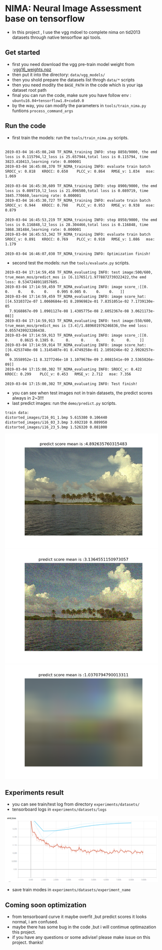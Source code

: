 
# NIMA: Neural Image Assessment base on tensorflow

- In this project , I use the vgg mdoel to complete nima on tid2013 datasets through native tensorflow api tools.

## Get started

- first you need download the vgg pre-train model weight from :[vgg16_weights.npz](http://www.cs.toronto.edu/~frossard/post/vgg16/)
- then put it into the directory: `data/vgg_models/`
- then you shold prepare the datasets list throgh `data/*` scripts
- then you need modity the `BASE_PATH` in the code which is your iqa dataset root path
- final you can run the code, make sure you have follow env : `ubuntu16.04+tensorflow1.8+cuda9.0`
- by the way, you can modify the parameters in `tools/train_nima.py` funtions `process_command_args`

## Run the code

- first train the models: run the `tools/train_nima.py` scripts.
```

2019-03-04 16:45:08,248 TF_NIMA_training INFO: step 8850/9000, the emd loss is 0.115794,l2_loss is 25.657944,total loss is 0.115794, time 3823.410413,learning rate: 0.000001
2019-03-04 16:45:08,370 TF_NIMA_training INFO: evaluate train batch SROCC_v: 0.818	 KROCC: 0.650	 PLCC_v: 0.864	 RMSE_v: 1.034	 mse: 1.069

2019-03-04 16:45:30,609 TF_NIMA_training INFO: step 8900/9000, the emd loss is 0.089719,l2_loss is 21.096500,total loss is 0.089719, time 3845.770660,learning rate: 0.000001
2019-03-04 16:45:30,727 TF_NIMA_training INFO: evaluate train batch SROCC_v: 0.944	 KROCC: 0.798	 PLCC_v: 0.953	 RMSE_v: 0.938	 mse: 0.879

2019-03-04 16:45:53,219 TF_NIMA_training INFO: step 8950/9000, the emd loss is 0.116848,l2_loss is 28.304466,total loss is 0.116848, time 3868.381484,learning rate: 0.000001
2019-03-04 16:45:53,342 TF_NIMA_training INFO: evaluate train batch SROCC_v: 0.891	 KROCC: 0.769	 PLCC_v: 0.910	 RMSE_v: 1.086	 mse: 1.179

2019-03-04 16:46:07,030 TF_NIMA_training INFO: Optimization finish!

```
- second test the models: run the `tools/evaluate.py` scripts.

```
2019-03-04 17:14:59,458 TF_NIMA_evaluating INFO: test image:500/600, true_mean_mos/predict_mos is [6.11765]/1.9778872739322422,the emd loss: 0.5347248911857605.
2019-03-04 17:14:59,459 TF_NIMA_evaluating INFO: image score_:[[0.    0.    0.    0.    0.    0.995 0.005 0.    0.    0.   ]]
2019-03-04 17:14:59,459 TF_NIMA_evaluating INFO: image score_hat:[[4.5310372e-07 1.0060684e-01 8.2096982e-01 7.8351051e-02 7.1739130e-05
  7.9168867e-09 1.0901127e-08 1.4305775e-08 2.6052367e-08 3.0621173e-08]]
2019-03-04 17:14:59,913 TF_NIMA_evaluating INFO: test image:550/600, true_mean_mos/predict_mos is [3.4]/1.889601976246836,the emd loss: 0.0557439923286438.
2019-03-04 17:14:59,913 TF_NIMA_evaluating INFO: image score_:[[0.     0.     0.8615 0.1385 0.     0.     0.     0.     0.     0.    ]]
2019-03-04 17:14:59,914 TF_NIMA_evaluating INFO: image score_hat:[[6.4253740e-08 1.3145407e-01 8.4749258e-01 2.1050246e-02 2.9920257e-06
  9.3558952e-11 8.3277246e-10 1.1079678e-09 2.0081541e-09 2.5365026e-09]]
2019-03-04 17:15:00,302 TF_NIMA_evaluating INFO: SROCC_v: 0.422	 KROCC: 0.299	 PLCC_v: 0.453	 RMSE_v: 2.712	 mse: 7.356

2019-03-04 17:15:00,302 TF_NIMA_evaluating INFO: Test finish!

```
- you can see when test images not in train datasets, the predict scores always in 2~3!!!
- last predict images: run the `demo/predict.py` scripts.

```
train data:
distorted_images/I16_01_1.bmp 5.615380 0.106440
distorted_images/i16_03_3.bmp 3.692310 0.089950
distorted_images/i16_23_5.bmp 1.526320 0.081000

```
![I16_01_1](https://github.com/ranjiewwen/TF_NIMA/blob/master/demo/img/I16_01_1.bmp.png)
![i16_03_3](https://github.com/ranjiewwen/TF_NIMA/blob/master/demo/img/i16_03_3.bmp.png)
![i16_23_5](https://github.com/ranjiewwen/TF_NIMA/blob/master/demo/img/i16_23_5.bmp.png)


## Experiments result

- you can see train/test log from directory `experiments/datasets/`
- tensorboard logs in `experiments/datasets/logs`

![nima_tensorboard](https://github.com/ranjiewwen/TF_NIMA/blob/master/demo/img/nima_tensorboard.png)

- save train modes in `experiments/datasets/experiment_name`

## Coming soon optimization

- from tensorboard curve it maybe overfit ,but predict scores it looks normal, i am confused.
- maybe there has some bug in the code ,but i will contimue optimazation this project.
- if you have any questions or some adivise!  please make issue on this project. thanks!

